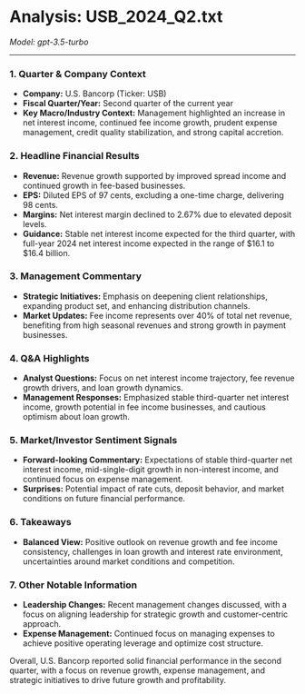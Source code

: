 # Analysis: USB_2024_Q2.txt

*Model: gpt-3.5-turbo*

---

### 1. Quarter & Company Context
- **Company:** U.S. Bancorp (Ticker: USB)
- **Fiscal Quarter/Year:** Second quarter of the current year
- **Key Macro/Industry Context:** Management highlighted an increase in net interest income, continued fee income growth, prudent expense management, credit quality stabilization, and strong capital accretion.

### 2. Headline Financial Results
- **Revenue:** Revenue growth supported by improved spread income and continued growth in fee-based businesses.
- **EPS:** Diluted EPS of 97 cents, excluding a one-time charge, delivering 98 cents.
- **Margins:** Net interest margin declined to 2.67% due to elevated deposit levels.
- **Guidance:** Stable net interest income expected for the third quarter, with full-year 2024 net interest income expected in the range of $16.1 to $16.4 billion.

### 3. Management Commentary
- **Strategic Initiatives:** Emphasis on deepening client relationships, expanding product set, and enhancing distribution channels.
- **Market Updates:** Fee income represents over 40% of total net revenue, benefiting from high seasonal revenues and strong growth in payment businesses.

### 4. Q&A Highlights
- **Analyst Questions:** Focus on net interest income trajectory, fee revenue growth drivers, and loan growth dynamics.
- **Management Responses:** Emphasized stable third-quarter net interest income, growth potential in fee income businesses, and cautious optimism about loan growth.

### 5. Market/Investor Sentiment Signals
- **Forward-looking Commentary:** Expectations of stable third-quarter net interest income, mid-single-digit growth in non-interest income, and continued focus on expense management.
- **Surprises:** Potential impact of rate cuts, deposit behavior, and market conditions on future financial performance.

### 6. Takeaways
- **Balanced View:** Positive outlook on revenue growth and fee income consistency, challenges in loan growth and interest rate environment, uncertainties around market conditions and competition.

### 7. Other Notable Information
- **Leadership Changes:** Recent management changes discussed, with a focus on aligning leadership for strategic growth and customer-centric approach.
- **Expense Management:** Continued focus on managing expenses to achieve positive operating leverage and optimize cost structure.

Overall, U.S. Bancorp reported solid financial performance in the second quarter, with a focus on revenue growth, expense management, and strategic initiatives to drive future growth and profitability.